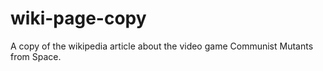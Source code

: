 # wiki-page-copy
A copy of the wikipedia article about the video game Communist Mutants from Space.
